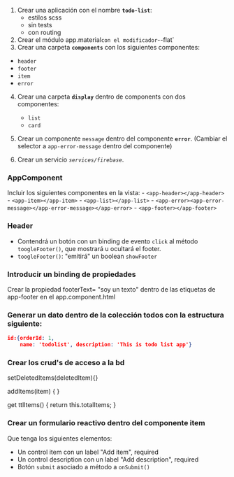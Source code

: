 1. Crear una aplicación con el nombre __`todo-list`__:
    - estilos scss
    - sin tests
    - con routing
2. Crear el módulo app.material` con el modificador `--flat`
3. Crear una carpeta __`components`__ con los siguientes componentes:
  - `header`
  - `footer`
  - `item`
  - `error`

4. Crear una carpeta __`display`__ dentro de components con dos componentes: 
   - `list`
   - `card`

5. Crear un componente `message` dentro del componente __`error`__. (Cambiar el selector a `app-error-message` dentro del componente)

6. Crear un servicio _`services/firebase`_.

### AppComponent
Incluir los siguientes componentes en la vista:
    - `<app-header></app-header>`
    - `<app-item></app-item>`
    - `<app-list></app-list>`
    - `<app-error><app-error-message></app-error-message></app-error>`
    - `<app-footer></app-footer>`

### Header
- Contendrá un botón con un binding de evento `click` al método `toogleFooter()`, que mostrará u ocultará el footer.
- `toogleFooter()`: "emitirá" un boolean `showFooter`

### Introducir un binding de propiedades 
Crear la propiedad footerText= "soy un texto" dentro de las etiquetas de app-footer en el app.component.html

### Generar un dato dentro de la colección todos con la estructura siguiente:
```json
id:{orderId: 1, 
    name: 'todolist', description: 'This is todo list app'}
```
### Crear los crud's de acceso a la bd


  setDeletedItems(deletedItem){}
  
  addItems(item) {  }

  get ttlItems() {
     return this.totalItems;
  }

### Crear un formulario reactivo dentro del componente item

Que tenga los siguientes elementos:
- Un control item con un label "Add item", required 
- Un control description con un label "Add description", required
- Botón `submit` asociado a método a `onSubmit()`
